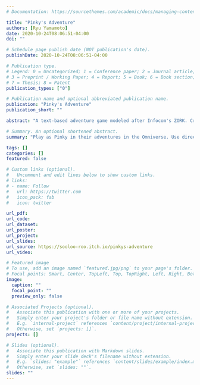 ```yaml
---
# Documentation: https://sourcethemes.com/academic/docs/managing-content/

title: "Pinky's Adventure"
authors: [Ryu Yamamoto]
date: 2020-10-24T08:06:51-04:00
doi: ""

# Schedule page publish date (NOT publication's date).
publishDate: 2020-10-24T08:06:51-04:00

# Publication type.
# Legend: 0 = Uncategorized; 1 = Conference paper; 2 = Journal article;
# 3 = Preprint / Working Paper; 4 = Report; 5 = Book; 6 = Book section;
# 7 = Thesis; 8 = Patent
publication_types: ["0"]

# Publication name and optional abbreviated publication name.
publication: "Pinky's Adventure"
publication_short: ""

abstract: "A text-based adventure game modeled after Infocom's ZORK. Created for a graduate-level course in Interactive Media."

# Summary. An optional shortened abstract.
summary: "Play as Pinky in their adventures in the Omniverse. Use directional commands such as East, West, North, and South."

tags: []
categories: []
featured: false

# Custom links (optional).
#   Uncomment and edit lines below to show custom links.
# links:
# - name: Follow
#   url: https://twitter.com
#   icon_pack: fab
#   icon: twitter

url_pdf:
url_code:
url_dataset:
url_poster:
url_project:
url_slides:
url_source: https://sooloo-roo.itch.io/pinkys-adventure
url_video:

# Featured image
# To use, add an image named `featured.jpg/png` to your page's folder. 
# Focal points: Smart, Center, TopLeft, Top, TopRight, Left, Right, BottomLeft, Bottom, BottomRight.
image:
  caption: ""
  focal_point: ""
  preview_only: false

# Associated Projects (optional).
#   Associate this publication with one or more of your projects.
#   Simply enter your project's folder or file name without extension.
#   E.g. `internal-project` references `content/project/internal-project/index.md`.
#   Otherwise, set `projects: []`.
projects: []

# Slides (optional).
#   Associate this publication with Markdown slides.
#   Simply enter your slide deck's filename without extension.
#   E.g. `slides: "example"` references `content/slides/example/index.md`.
#   Otherwise, set `slides: ""`.
slides: ""
---
```

